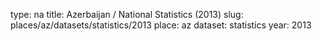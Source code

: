 type: na
title: Azerbaijan / National Statistics (2013)
slug: places/az/datasets/statistics/2013
place: az
dataset: statistics
year: 2013
